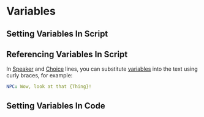 # Variables



## Setting Variables In Script

## Referencing Variables In Script

In [Speaker](SpeakerLines.md) and [Choice](ChoiceLines.md) lines, you can substitute
[variables](Variables.md) into the text using curly braces, for example:

```yaml
NPC: Wow, look at that {Thing}!
```


## Setting Variables In Code